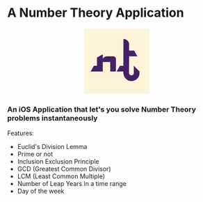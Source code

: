 # A Number Theory Application

<div style="text-align:center"><img src = "nt.png" class="center" width="150"></div>

### An iOS Application that let's you solve Number Theory problems instantaneously

Features:
- Euclid's Division Lemma
- Prime or not
- Inclusion Exclusion Principle
- GCD (Greatest Common Divisor)
- LCM (Least Common Multiple)
- Number of Leap Years in a time range
- Day of the week
